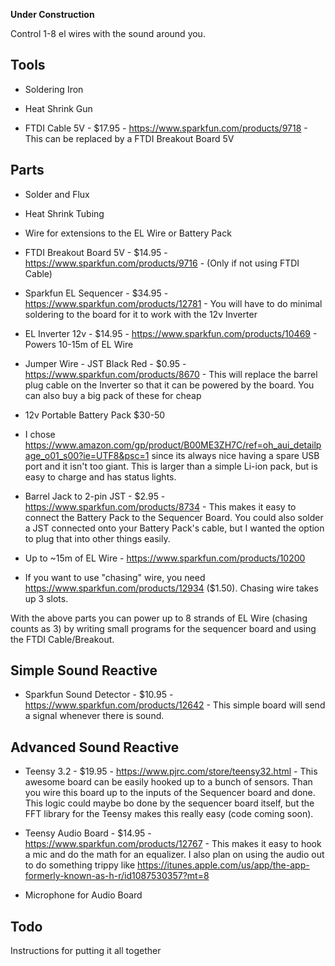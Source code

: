 **Under Construction**

Control 1-8 el wires with the sound around you.


Tools
-----

- Soldering Iron
- Heat Shrink Gun

- FTDI Cable 5V - $17.95 - https://www.sparkfun.com/products/9718 - This can be replaced by a FTDI Breakout Board 5V


Parts
-----

- Solder and Flux
- Heat Shrink Tubing
- Wire for extensions to the EL Wire or Battery Pack

- FTDI Breakout Board 5V - $14.95 - https://www.sparkfun.com/products/9716 - (Only if not using FTDI Cable)

- Sparkfun EL Sequencer - $34.95 - https://www.sparkfun.com/products/12781 - You will have to do minimal soldering to the board for it to work with the 12v Inverter

- EL Inverter 12v - $14.95 - https://www.sparkfun.com/products/10469 - Powers 10-15m of EL Wire

- Jumper Wire - JST Black Red - $0.95 - https://www.sparkfun.com/products/8670 - This will replace the barrel plug cable on the Inverter so that it can be powered by the board. You can also buy a big pack of these for cheap

- 12v Portable Battery Pack $30-50
 - I chose https://www.amazon.com/gp/product/B00ME3ZH7C/ref=oh_aui_detailpage_o01_s00?ie=UTF8&psc=1 since its always nice having a spare USB port and it isn't too giant. This is larger than a simple Li-ion pack, but is easy to charge and has status lights.

- Barrel Jack to 2-pin JST - $2.95 - https://www.sparkfun.com/products/8734 - This makes it easy to connect the Battery Pack to the Sequencer Board. You could also solder a JST connected onto your Battery Pack's cable, but I wanted the option to plug that into other things easily.

- Up to ~15m of EL Wire - https://www.sparkfun.com/products/10200
 - If you want to use "chasing" wire, you need https://www.sparkfun.com/products/12934 ($1.50). Chasing wire takes up 3 slots.

With the above parts you can power up to 8 strands of EL Wire (chasing counts as 3) by writing small programs for the sequencer board and using the FTDI Cable/Breakout.


Simple Sound Reactive
---------------------

- Sparkfun Sound Detector - $10.95 - https://www.sparkfun.com/products/12642 - This simple board will send a signal whenever there is sound.


Advanced Sound Reactive
-----------------------

- Teensy 3.2 - $19.95 - https://www.pjrc.com/store/teensy32.html - This awesome board can be easily hooked up to a bunch of sensors. Than you wire this board up to the inputs of the Sequencer board and done. This logic could maybe bo done by the sequencer board itself, but the FFT library for the Teensy makes this really easy (code coming soon).

- Teensy Audio Board - $14.95 - https://www.sparkfun.com/products/12767 - This makes it easy to hook a mic and do the math for an equalizer. I also plan on using the audio out to do something trippy like https://itunes.apple.com/us/app/the-app-formerly-known-as-h-r/id1087530357?mt=8

- Microphone for Audio Board


Todo
----

Instructions for putting it all together